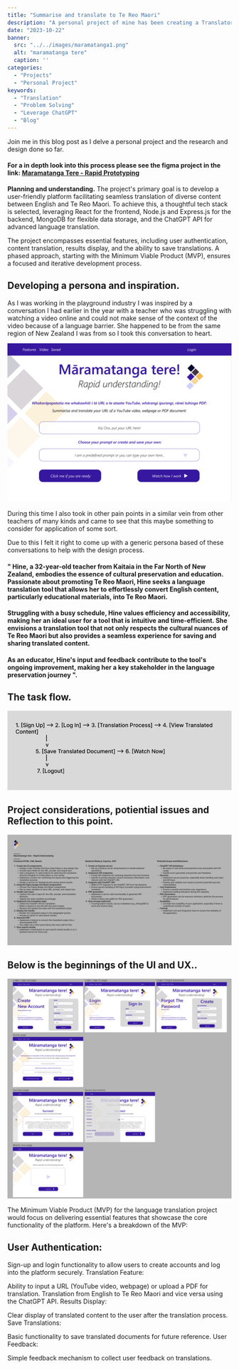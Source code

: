 ```yaml
---
title: "Summarise and translate to Te Reo Maori"
description: "A personal project of mine has been creating a Translator/Summariser for common use tasks such as YouTube, Webpages and PDF documents."
date: "2023-10-22"
banner:
  src: "../../images/maramatanga1.png"
  alt: "maramatanga tere"
  caption: ''
categories:
  - "Projects"
  - "Personal Project"
keywords:
  - "Translation"
  - "Problem Solving"
  - "Leverage ChatGPT"
  - "Blog"
---
```


Join me in this blog post as I delve a personal project and the research and design done so far. 

#### For a in depth look into this process please see the figma project in the link: [Maramatanga Tere - Rapid Prototyping](https://www.figma.com/file/X5hMOkYsTjioparVlsMXtl/M-Tere---Brief-%26-Persona?type=design&node-id=135%3A1909&mode=design&t=Ko5gLeYfdyJ5wJgh-1)

**Planning and understanding.** The project's primary goal is to develop a user-friendly platform facilitating seamless translation of diverse content between English and Te Reo Maori. To achieve this, a thoughtful tech stack is selected, leveraging React for the frontend, Node.js and Express.js for the backend, MongoDB for flexible data storage, and the ChatGPT API for advanced language translation.

The project encompasses essential features, including user authentication, content translation, results display, and the ability to save translations. A phased approach, starting with the Minimum Viable Product (MVP), ensures a focused and iterative development process.

## Developing a persona and inspiration.

As I was working in the playground industry I was inspired by a conversation I had earlier in the year with a teacher who was struggling with watching a video online and could not make sense of the context of the video because of a language barrier. She happened to be from the same region of New Zealand I was from so I took this conversation to heart.

![maramatanga tere](../../images/maramatanga1.png)

During this time I also took in other pain points in a similar vein from other teachers of many kinds and came to see that this maybe something to consider for application of some sort.

Due to this I felt it right to come up with a generic persona based of these conversations to help with the design process.

#### " Hine, a 32-year-old teacher from Kaitaia in the Far North of New Zealand, embodies the essence of cultural preservation and education. Passionate about promoting Te Reo Maori, Hine seeks a language translation tool that allows her to effortlessly convert English content, particularly educational materials, into Te Reo Maori. 

#### Struggling with a busy schedule, Hine values efficiency and accessibility, making her an ideal user for a tool that is intuitive and time-efficient. She envisions a translation tool that not only respects the cultural nuances of Te Reo Maori but also provides a seamless experience for saving and sharing translated content. 

#### As an educator, Hine's input and feedback contribute to the tool's ongoing improvement, making her a key stakeholder in the language preservation journey ".

## The task flow.

![maramatanga tere](../../images/maramatanga3.png)

## Project considerations, potiential issues and Reflection to this point.

![maramatanga tere](../../images/maramatanga4.png)

## Below is the beginnings of the UI and UX..

![maramatanga tere](../../images/maramatanga2.png)

The Minimum Viable Product (MVP) for the language translation project would focus on delivering essential features that showcase the core functionality of the platform. Here's a breakdown of the MVP:

## User Authentication:

Sign-up and login functionality to allow users to create accounts and log into the platform securely.
Translation Feature:

Ability to input a URL (YouTube video, webpage) or upload a PDF for translation.
Translation from English to Te Reo Maori and vice versa using the ChatGPT API.
Results Display:

Clear display of translated content to the user after the translation process.
Save Translations:

Basic functionality to save translated documents for future reference.
User Feedback:

Simple feedback mechanism to collect user feedback on translations.

